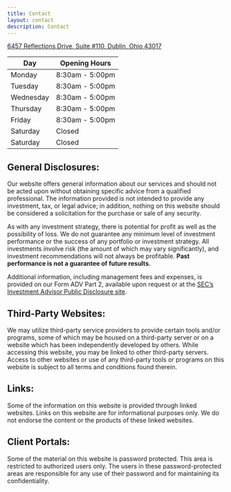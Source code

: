 ```yaml
---
title: Contact
layout: contact
description: Contact
---
```


[6457 Reflections Drive, Suite #110, Dublin, Ohio 43017](https://goo.gl/maps/Zap39DhuXKaU2Lfd6)  

| Day       | Opening Hours   |
| --------- | --------------- |
| Monday    | 8:30am - 5:00pm |
| Tuesday   | 8:30am - 5:00pm |
| Wednesday | 8:30am - 5:00pm |
| Thursday  | 8:30am - 5:00pm |
| Friday    | 8:30am - 5:00pm |
| Saturday  | Closed          |
| Saturday  | Closed          |

## General Disclosures:  
Our website offers general information about our services and should not be acted upon without obtaining specific advice from a qualified professional. The information provided is not intended to provide any investment, tax, or legal advice; in addition, nothing on this website should be considered a solicitation for the purchase or sale of any security.  

As with any investment strategy, there is potential for profit as well as the possibility of loss. We do not guarantee any minimum level of investment performance or the success of any portfolio or investment strategy. All investments involve risk (the amount of which may vary significantly), and investment recommendations will not always be profitable. **Past performance is not a guarantee of future results.**  

Additional information, including management fees and expenses, is provided on our Form ADV Part 2, available upon request or at the [SEC’s Investment Advisor Public Disclosure site](https://files.adviserinfo.sec.gov/IAPD/Content/Common/crd_iapd_Brochure.aspx?BRCHR_VRSN_ID=749391).  

## Third-Party Websites:
We may utilize third-party service providers to provide certain tools and/or programs, some of which may be housed on a third-party server or on a website which has been independently developed by others. While accessing this website, you may be linked to other third-party servers. Access to other websites or use of any third-party tools or programs on this website is subject to all terms and conditions found therein.

## Links:  
Some of the information on this website is provided through linked websites. Links on this website are for informational purposes only. We do not endorse the content or the products of these linked websites.  

## Client Portals:  
Some of the material on this website is password protected. This area is restricted to authorized users only. The users in these password-protected areas are responsible for any use of their password and for maintaining its confidentiality.  

